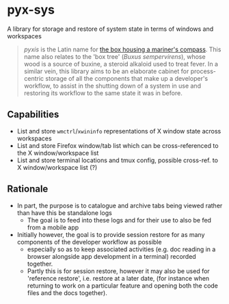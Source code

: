# pyx-sys

A library for storage and restore of system state in terms of windows and workspaces

> _pyxis_ is the Latin name for [the box housing a mariner's compass](https://www.constellationsofwords.com/Constellations/Pyxis.htm).
> This name also relates to the 'box tree' (_Buxus sempervirens_), whose wood is a source of buxine, a steroid alkaloid used to treat fever.
> In a similar vein, this library aims to be an elaborate cabinet for process-centric storage of all the components that make up a
> developer's workflow, to assist in the shutting down of a system in use and restoring its workflow to the same state it was in before.

## Capabilities

- List and store `wmctrl`/`xwininfo` representations of X window state across workspaces
- List and store Firefox window/tab list which can be cross-referenced to the X window/workspace list
- List and store terminal locations and tmux config, possible cross-ref. to X window/workspace list (?)

## Rationale

- In part, the purpose is to catalogue and archive tabs being viewed rather than have this be standalone logs
  - The goal is to feed into these logs and for their use to also be fed from a mobile app
- Initially however, the goal is to provide session restore for as many components of the developer workflow as possible
  - especially so as to keep associated activities (e.g. doc reading in a browser alongside app development in a terminal)
    recorded together.
  - Partly this is for session restore, however it may also be used for 'reference restore', i.e. restore at a later date,
    (for instance when returning to work on a particular feature and opening both the code files and the docs together).
